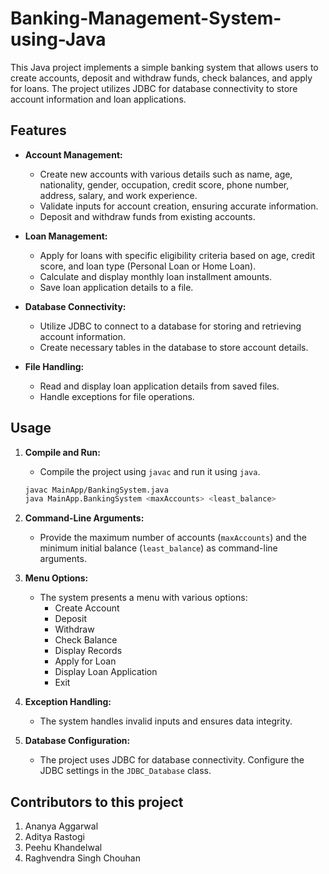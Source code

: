 # Banking-Management-System-using-Java
This Java project implements a simple banking system that allows users to create accounts, deposit and withdraw funds, check balances, and apply for loans. The project utilizes JDBC for database connectivity to store account information and loan applications.

## Features

- **Account Management:**
  - Create new accounts with various details such as name, age, nationality, gender, occupation, credit score, phone number, address, salary, and work experience.
  - Validate inputs for account creation, ensuring accurate information.
  - Deposit and withdraw funds from existing accounts.

- **Loan Management:**
  - Apply for loans with specific eligibility criteria based on age, credit score, and loan type (Personal Loan or Home Loan).
  - Calculate and display monthly loan installment amounts.
  - Save loan application details to a file.

- **Database Connectivity:**
  - Utilize JDBC to connect to a database for storing and retrieving account information.
  - Create necessary tables in the database to store account details.

- **File Handling:**
  - Read and display loan application details from saved files.
  - Handle exceptions for file operations.

## Usage

1. **Compile and Run:**
   - Compile the project using `javac` and run it using `java`.
   ```bash
   javac MainApp/BankingSystem.java
   java MainApp.BankingSystem <maxAccounts> <least_balance>
   ```

2. **Command-Line Arguments:**
   - Provide the maximum number of accounts (`maxAccounts`) and the minimum initial balance (`least_balance`) as command-line arguments.

3. **Menu Options:**
   - The system presents a menu with various options:
     - Create Account
     - Deposit
     - Withdraw
     - Check Balance
     - Display Records
     - Apply for Loan
     - Display Loan Application
     - Exit

4. **Exception Handling:**
   - The system handles invalid inputs and ensures data integrity.

5. **Database Configuration:**
   - The project uses JDBC for database connectivity. Configure the JDBC settings in the `JDBC_Database` class.

## Contributors to this project
1. Ananya Aggarwal
2. Aditya Rastogi
3. Peehu Khandelwal
4. Raghvendra Singh Chouhan

